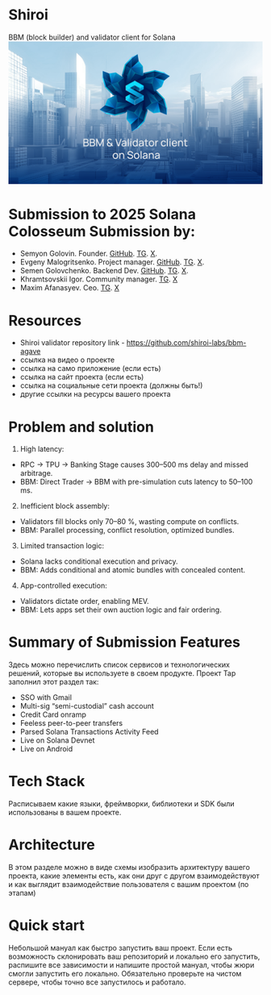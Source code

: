 # Shiroi
BBM (block builder) and validator client for Solana
![Shiroi img](shiroi_git.png)
# Submission to 2025 Solana Colosseum Submission by:
- Semyon Golovin. Founder. [GitHub](https://github.com/semgoSE). [TG](https://t.me/semgoSE). [X](https://x.com/semgoSE).
- Evgeny Malogritsenko. Project manager. [GitHub](https://github.com/Noname400). [TG](https://t.me/nonexhunt). [X](https://x.com/DevnpSol).
- Semen Golovchenko. Backend Dev. [GitHub](https://github.com/iFrosta). [TG](https://t.me/ifrosta). [X](https://x.com/ifrosta).
- Khramtsovskii Igor. Community manager. [TG](https://t.me/hagtyf). [X](https://x.com/YmkaAvadol)
- Maxim Afanasyev. Ceo. [TG](https://t.me/maxnutrition). [X](https://x.com/_Marakaya)

# Resources
- Shiroi validator repository link - https://github.com/shiroi-labs/bbm-agave
- ссылка на видео о проекте
- ссылка на само приложение (если есть)
- ссылка на сайт проекта (если есть)
- ссылка на социальные сети проекта (должны быть!)
- другие ссылки на ресурсы вашего проекта

# Problem and solution
1. High latency:
- RPC → TPU → Banking Stage causes 300–500 ms delay and missed arbitrage.
- BBM: Direct Trader → BBM with pre-simulation cuts latency to 50–100 ms.
2. Inefficient block assembly:
- Validators fill blocks only 70–80 %, wasting compute on conflicts.
- BBM: Parallel processing, conflict resolution, optimized bundles.
3. Limited transaction logic:
 - Solana lacks conditional execution and privacy.
 - BBM: Adds conditional and atomic bundles with concealed content.
4. App-controlled execution:
- Validators dictate order, enabling MEV.
- BBM: Lets apps set their own auction logic and fair ordering.
# Summary of Submission Features
Здесь можно перечислить список сервисов и технологических решений, которые вы используете в своем продукте.
Проект Tap заполнил этот раздел так:
   - SSO with Gmail
   - Multi-sig “semi-custodial” cash account
   - Credit Card onramp
   - Feeless peer-to-peer transfers
   - Parsed Solana Transactions Activity Feed
   - Live on Solana Devnet
   - Live on Android

# Tech Stack
Расписываем какие языки, фреймворки, библиотеки и SDK были использованы в вашем проекте.

# Architecture
В этом разделе можно в виде схемы изобразить архитектуру вашего проекта, какие элементы есть, как они друг с другом взаимодействуют и как выглядит взаимодействие пользователя с вашим проектом (по этапам)

# Quick start
Небольшой мануал как быстро запустить ваш проект. Если есть возможность склонировать ваш репозиторий и локально его запустить, распишите все зависимости и напишите простой мануал, чтобы жюри смогли запустить его локально. Обязательно проверьте на чистом сервере, чтобы точно все запустилось и работало.

